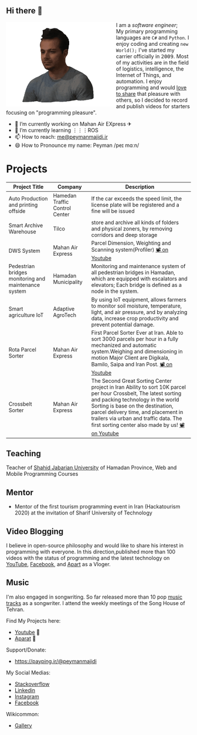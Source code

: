 ## Hi there 👋
<img align="left" width="300"  src="3d_compressed.gif">

I am a *software engineer*;            
My primary programming languages are `C#` and `Python`. I enjoy coding and creating `new World();` I've started my carrier officially in <kbd>2009</kbd>. Most of my activities are in the field of logistics, intelligence, the Internet of Things, and automation. I enjoy programming and would <ins>love to share</ins> that pleasure with others, so I decided to record and publish videos for starters focusing on "programming pleasure".   
- 🔭 I’m currently working on Mahan Air EXpress ✈
- 🌱 I’m currently learning ⋮⋮⋮ROS
- 📫 How to reach: me@peymanmajidi.ir
- 😄 How to Pronounce my name: Peyman /peɪ mɑːn/  

Projects
========

| Project Title	                                       | Company                        | Description                                                                                                                                                                                                                                                                                                     |
|------------------------------------------------------|--------------------------------|-----------------------------------------------------------------------------------------------------------------------------------------------------------------------------------------------------------------------------------------------------------------------------------------------------------------|
| Auto Production and printing offside                 | Hamedan Traffic Control Center | If the car exceeds the speed limit, the license plate will be registered and a fine will be issued                                                                                                                                                                                                              |
| Smart Archive Warehouse                              | Tilco                          | store and archive all kinds of folders and physical zoners, by removing corridors and deep storage                                                                                                                                                                                                              |
| DWS System                                           | Mahan Air Express              | Parcel Dimension, Weighting and Scanning system(Profiler)   [📽 on Youtube](https://www.youtube.com/watch?v=_JFiVkYmac8)                                                                                                                                                                                                                                                    |
| Pedestrian bridges monitoring and maintenance system | Hamadan Municipality           | Monitoring and maintenance system of all pedestrian bridges in Hamadan, which are equipped with escalators and elevators; Each bridge is defined as a node in the system.                                                                                                                                       |
| Smart agriculture IoT                                | Adaptive AgroTech              | By using IoT equipment, allows farmers to monitor soil moisture, temperature, light, and air pressure, and by analyzing data, increase crop productivity and prevent potential damage.                                                                                                                          |
| Rota Parcel Sorter                                   | Mahan Air Express              | First Parcel Sorter Ever at Iran. Able to sort 3000 parcels per hour in a fully mechanized and automatic system.Weighing and dimensioning in motion Major Client are Digikala, Bamilo, Saipa and Iran Post. [📽 on Youtube](https://www.youtube.com/watch?v=B8MTObuLd4Q&t=5s4)                                                                                                    |
| Crossbelt Sorter                                     | Mahan Air Express              | The Second Great Sorting Center project in Iran Ability to sort 10K parcel per hour Crossbelt, The latest sorting and packing technology in the world Sorting is base on the destination, parcel delivery time, and placement in trailers via urban and traffic data. The first sorting center also made by us! [📽 on Youtube](https://www.youtube.com/watch?v=oxM4GwviEJ4)|

Teaching
--------
Teacher of [Shahid Jabarian University](https://p2-hamedan.tvu.ac.ir/fa/page/5439) of Hamadan Province, Web and Mobile Programming Courses

Mentor
------
* Mentor of the first tourism programming event in Iran (Hackatourism 2020) at the invitation of Sharif University of Technology

Video Blogging
--------------
I believe in open-source philosophy and would like to share his interest in programming with everyone. In this direction,published more than 100 videos with the status of programming and the latest technology on [YouTube](http://www.youtube.com/user/Peymanvideo), [Facebook](https://www.facebook.com/Peymantv), and [Apart](https://www.aparat.com/peyman.majidi) as a Vloger.


Music
------
I'm also engaged in songwriting. So far released more than 10 pop [music tracks](https://wikiseda.org/Peyman+Majidi+Moein) as a songwriter. I attend the weekly meetings of the Song House of Tehran.


Find My Projects here:
- [Youtube](http://www.youtube.com/user/Peymanvideo) 🎥
- [Aparat](https://www.aparat.com/peyman.majidi)  🎥


Support/Donate:   
- https://payping.ir/@peymanmajidi

My Social Medias:
- [Stackoverflow](https://stackoverflow.com/users/4541097/peyman-majidi)
- [Linkedin](http://www.linkedin.com/in/peyman-majidi-moein)
- [Instagram](https://www.instagram.com/peymanmajidi.ir/)
- [Facebook](https://www.facebook.com/Peymantv)

Wikicommon:
- [Gallery](https://commons.wikimedia.org/w/index.php?search=Peyman+Majidi+&title=Special:MediaSearch&go=Go&type=image)




